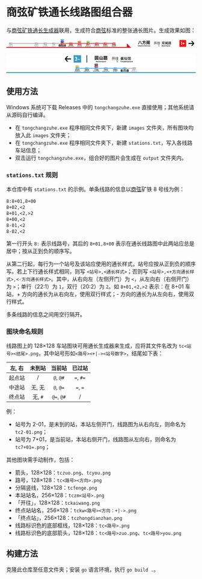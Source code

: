 # 商弦矿铁通长线路图组合器

与[商弦矿铁通长生成器](https://k.guc1010.top/Sig/tongchang)联用，生成符合[商弦](https://guc1010.top)标准的整张通长图片。生成效果如图：

![dh1+00+#](./README.assets/dh1+00+%23.png)

![sh3+03-](./README.assets/sh3+03-.png)

## 使用方法

Windows 系统可下载 Releases 中的 `tongchangzuhe.exe` 直接使用；其他系统请从源码自行编译。

- 在 `tongchangzuhe.exe` 程序相同文件夹下，新建 `images` 文件夹，所有图块均放入此 `images` 文件夹；
- 在 `tongchangzuhe.exe` 程序相同文件夹下，新建 `stations.txt`，写入各线路车站信息；
- 双击运行 `tongchangzuhe.exe`，组合好的图片会生成在 `output` 文件夹内。

### `stations.txt` 规则

本仓库中有 `stations.txt` 的示例。单条线路的信息以<u>商弦</u>矿铁 8 号线为例：

```
8:8+01,8+00
8+02,<2
8+01,<2,>2
8+00,<2
8-01,<2
8-02,<2
```

第一行开头 `8:` 表示线路号，其后的 `8+01,8+00` 表示在通长线路图中此两站应总是居中；按从正到负的顺序写。

从第二行起，每行为一个站号及该站应使用的通长样式，站号应按从正到负的顺序写。若上下行通长样式相同，则写 `<站号>,<通长样式>`；否则写 `<站号>,<+方向通长样式>,<-方向通长样式>`。其中，从右向左（左侧开门）为 `<`，从左向右（右侧开门）为 `>`；单行（22:1）为 `1`，双行（20:2）为 `2`。如 `8+01,<2,>2` 表示：在 8+01 车站，+ 方向的通长为从右向左，使用双行样式；- 方向的通长为从左向右，使用双行样式。

多条线路的信息之间用空行隔开。

### 图块命名规则

线路图上的 128×128 车站图块可用通长生成器来生成，应将其文件名改为 `tc<站号><结尾>.png`，其中站号形如`<路号><+|-><站号数字>`，结尾如下表：

| 左, 右 | 未到站  |   当前站   |  已过站   |
| :----: | :-----: | :--------: | :-------: |
| 起点站 |    /    | `@`, `@#`  | `=`, `#=` |
| 中途站 | 无, 无  | `@`, `@=`  | `=`, `=`  |
| 终点站 | 无, `#` | `@=`, `@#` |     /     |

例：

- 站号为 2-01，是未到的站，本站左侧开门，线路图为从右向左，则命名为 `tc2-01.png`；
- 站号为 7+01，是当前站，本站右侧开门，线路图从左向右，则命名为 `tc7+01=.png`；

其他图块需手动制作，包括：

- 箭头，128×128：`tczuo.png`、`tcyou.png`
- 路号，128×128：`tc<路号><方向>.png`
- 分隔竖线，128×128：`tcfenge.png`
- 本站站名，256×128：`tczm<站号>.png`
- 「开往」，128×128：`tckaiwang.png`
- 终点站站名，256×128：`tckw<路号><方向：+|->.png`
- 「终点站」，256×128：`tczhongdianzhan.png`
- 线路标识色的底部框线，128×128：`tc<路号>.png`
- 线路标识色的底部箭头，128×128：`tc<路号>zuo.png`、`tc<路号>you.png`

## 构建方法

克隆此仓库至任意文件夹；安装 `go` 语言环境，执行 `go build .`。